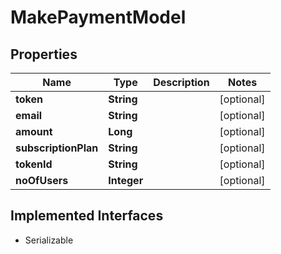 

# MakePaymentModel


## Properties

Name | Type | Description | Notes
------------ | ------------- | ------------- | -------------
**token** | **String** |  |  [optional]
**email** | **String** |  |  [optional]
**amount** | **Long** |  |  [optional]
**subscriptionPlan** | **String** |  |  [optional]
**tokenId** | **String** |  |  [optional]
**noOfUsers** | **Integer** |  |  [optional]


## Implemented Interfaces

* Serializable


